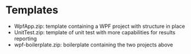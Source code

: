 # Templates
* WpfApp.zip: template containing a WPF project with structure in place
* UnitTest.zip: template of unit test with more capabilities for results reporting
* wpf-boilerplate.zip: boilerplate containing the two projects above
